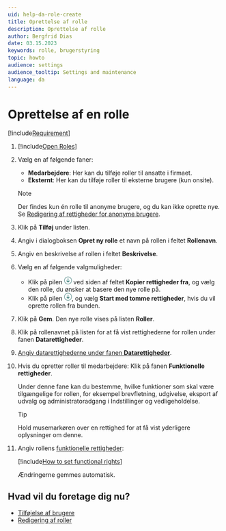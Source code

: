 ```yaml
---
uid: help-da-role-create
title: Oprettelse af rolle
description: Oprettelse af rolle
author: Bergfrid Dias
date: 03.15.2023
keywords: rolle, brugerstyring
topic: howto
audience: settings
audience_tooltip: Settings and maintenance
language: da
---
```


# Oprettelse af en rolle

[!include[Requirement](../includes/note-anon-req.md)]

1. [!include[Open Roles](includes/open-roles.md)]

2. Vælg en af følgende faner:

    * **Medarbejdere**: Her kan du tilføje roller til ansatte i firmaet.
    * **Eksternt**:  Her kan du tilføje roller til eksterne brugere (kun onsite).

    > [!NOTE]
    > Der findes kun én rolle til anonyme brugere, og du kan ikke oprette nye. Se [Redigering af rettigheder for anonyme brugere][5].

3. Klik på **Tilføj** under listen.

4. Angiv i dialogboksen **Opret ny rolle** et navn på rollen i feltet **Rollenavn**.

5. Angiv en beskrivelse af rollen i feltet **Beskrivelse**.

6. Vælg en af følgende valgmuligheder:

    * Klik på pilen ![icon][img5] ved siden af feltet **Kopier rettigheder fra**, og vælg den rolle, du ønsker at basere den nye rolle på.
    * Klik på pilen ![icon][img5], og vælg **Start med tomme rettigheder**, hvis du vil oprette rollen fra bunden.

7. Klik på **Gem**. Den nye rolle vises på listen **Roller**.

8. Klik på rollenavnet på listen for at få vist rettighederne for rollen under fanen **Datarettigheder**.

9. [Angiv datarettighederne under fanen **Datarettigheder**][7].

10. Hvis du opretter roller til medarbejdere: Klik på fanen **Funktionelle rettigheder**.

    Under denne fane kan du bestemme, hvilke funktioner som skal være tilgængelige for rollen, for eksempel brevfletning, udgivelse, eksport af udvalg og administratoradgang i Indstillinger og vedligeholdelse.

    > [!TIP]
    > Hold musemarkøren over en rettighed for at få vist yderligere oplysninger om denne.

11. Angiv rollens [funktionelle rettigheder][6]:

    [!include[How to set functional rights](includes/add-remove-right.md)]

    Ændringerne gemmes automatisk.

## Hvad vil du foretage dig nu?

* [Tilføjelse af brugere][5]
* [Redigering af roller][4]

<!-- Referenced links -->
[4]: editing-role.md
[5]: ../add-associate.md
[6]: functional-rights.md
[7]: set-data-rights-for-role.md

<!-- Referenced images -->
[img5]: ../../../../../media/icons/arrow-down.png
